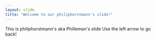 ```yaml
---
layout: slide
title: "Welcome to our philiphorstmann's slide!"
---
```


This is philiphorstmann's aka Philleman's slide
Use the left arrow to go back!
